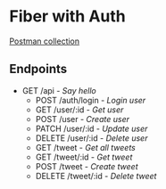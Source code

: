 # Fiber with Auth

[Postman collection](https://www.getpostman.com/collections/c862d012d5dcf50326f7)

## Endpoints

- GET /api - _Say hello_
    - POST /auth/login - _Login user_
    - GET /user/:id - _Get user_
    - POST /user - _Create user_
    - PATCH /user/:id - _Update user_
    - DELETE /user/:id - _Delete user_
    - GET /tweet - _Get all tweets_
    - GET /tweet/:id - _Get tweet_
    - POST /tweet - _Create tweet_
    - DELETE /tweet/:id - _Delete tweet_
